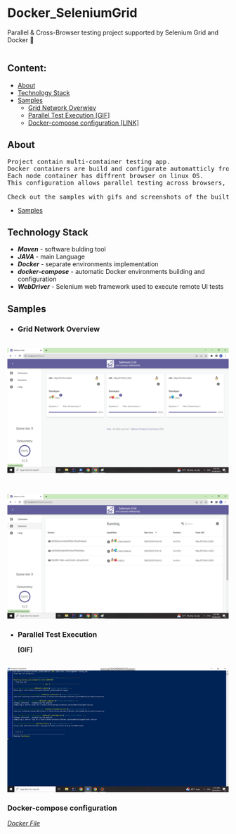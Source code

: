 # Docker_SeleniumGrid
Parallel &amp; Cross-Browser testing project supported by Selenium Grid and Docker 	:whale:
<pre></pre>
## Content:
* [About](#about-project)
* [Technology Stack](#technology-stack)
* [Samples](#samples)
  + [Grid Network Overwiev](#grid-network-overview)
  + [Parallel Test Execution [GIF] ](#parallel-test-execution)
  + [Docker-compose configuration [LINK]](#docker-compose-configuration)





## About
<pre>
Project contain multi-container testing app.
Docker containers are build and configurate automatticly from docker-compose.yml file.
Each node container has diffrent browser on linux OS.
This configuration allows parallel testing across browsers, and is easy to customize for more complex environments.
  
Check out the samples with gifs and screenshots of the built environment.  
</pre>
* [Samples](#samples)

## Technology Stack
-  <b><i>Maven</b></i> -  software bulding tool
-  <b><i>JAVA</b></i> -  main Language
-  <b><i>Docker</b></i> -  separate environments implementation
-  <b><i>docker-compose</b></i> -  automatic Docker environments building and configuration
-  <b><i>WebDriver</b></i> -  Selenium web framework used to execute remote UI tests


## Samples

- ### Grid Network Overview
  
<br>![Alt Text](.Attachments/grid_overwiev.png) </br>
<pre></pre>
<br>![Alt Text](.Attachments/gird_sessions.png)  </br>


- ### Parallel Test Execution
   <b>[GIF]</b>

<br>![Alt Text](.Attachments/parallel_test_GIF.gif) </br>

### Docker-compose configuration 
<i>[Docker File](https://github.com/anowacki10/Docker_SeleniumGrid/blob/master/docker-compose.yml)</i>
